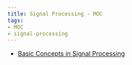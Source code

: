 ```yaml
---
title: Signal Processing - MOC
tags:
- MOC
- signal-processing
---
```


* [Basic Concepts in Signal Processing](Signal%20Processing/Basic%20Concepts%20in%20Signal%20Processing.md)
